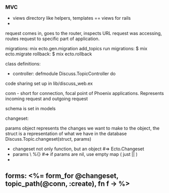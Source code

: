 ### MVC
  - views directory like helpers, templates == views for rails
  - 


  request comes in, goes to the router, inspects URL request was accessing,
  routes request to specific part of application. 

migrations: mix ecto.gen.migration add_topics
run migrations: $ mix ecto.migrate
rollback: $ mix ecto.rollback

class definitions:
- controller: defmodule Discuss.TopicController do

code sharing set up in lib/discuss_web.ex

conn - short for connection, focal point of Phoenix applications. Represents
incoming request and outgoing request

schema is set in models

changeset: 

params object represents the changes we want to make to the object, the struct
is a representation of what we have in the database
  Discuss.Topic.changeset(struct, params)
  - changeset not only function, but an object #=> Ecto.Changeset
  - params \\ %{} #=> if params are nil, use empty map ( just || ) 
  - 

forms:
  <%= form_for @changeset, topic_path(@conn, :create), fn f -> %>
  - 

